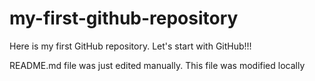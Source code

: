 # my-first-github-repository
Here is my first GitHub repository. Let's start with GitHub!!!

README.md file was just edited manually. This file was modified locally
